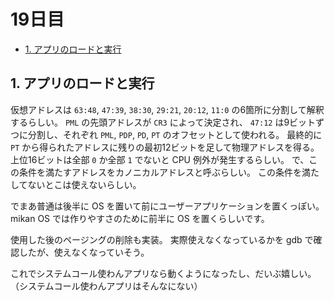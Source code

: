 # 19日目

<!-- mtoc-start -->

- [1. アプリのロードと実行](#1-アプリのロードと実行)

<!-- mtoc-end -->

## 1. アプリのロードと実行

仮想アドレスは `63:48`, `47:39`, `38:30`, `29:21`, `20:12`, `11:0` の6箇所に分割して解釈するらしい。
`PML` の先頭アドレスが `CR3` によって決定され、
`47:12` は9ビットずつに分割し、それぞれ `PML`, `PDP`, `PD`, `PT` のオフセットとして使われる。
最終的に `PT` から得られたアドレスに残りの最初12ビットを足して物理アドレスを得る。
上位16ビットは全部 `0` か全部 `1` でないと CPU 例外が発生するらしい。
で、この条件を満たすアドレスをカノニカルアドレスと呼ぶらしい。
この条件を満たしてないとこは使えないらしい。

でまあ普通は後半に OS を置いて前にユーザーアプリケーションを置くっぽい。
mikan OS では作りやすさのために前半に OS を置くらしいです。

使用した後のページングの削除も実装。
実際使えなくなっているかを gdb で確認したが、使えなくなっていそう。

これでシステムコール使わんアプリなら動くようになったし、だいぶ嬉しい。
（システムコール使わんアプリはそんなにない）
